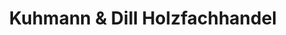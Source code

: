 ---
title: "Kuhmann & Dill Holzfachhandel"
url: /karlsruhe/kuhmann-und-dill-holzfachhandel/
shop: Baustoffe
---